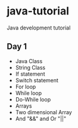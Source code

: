 java-tutorial
=============

Java development tutorial

Day 1
-----

 - Java Class
 - String Class
 - If statement
 - Switch statement
 - For loop
 - While loop
 - Do-While loop
 - Arrays
 - Two dimensional Array
 - And "&&" and Or "||"
 
